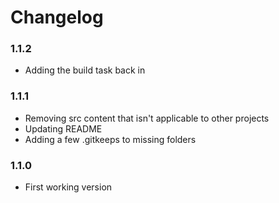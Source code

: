 # Changelog

### 1.1.2
* Adding the build task back in

### 1.1.1
* Removing src content that isn't applicable to other projects
* Updating README
* Adding a few .gitkeeps to missing folders

### 1.1.0
* First working version

